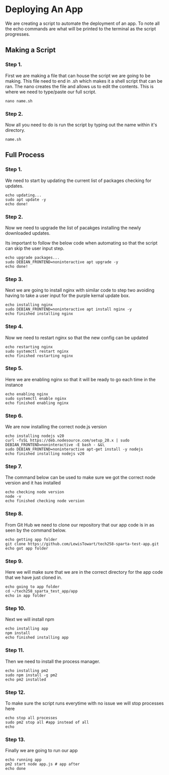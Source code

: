 # Deploying An App

We are creating a script to automate the deployment of an app. To note all the echo commands are what will be printed to the terminal as the script progresses.

## Making a Script

### Step 1.

First we are making a file that can house the script we are going to be making. This file need to end in .sh which makes it a shell script that can be ran. The nano creates the file and allows us to edit the contents. This is where we need to type/paste our full script.

```
nano name.sh
```

### Step 2.

Now all you need to do is run the script by typing out the name within it's directory.

```
name.sh
```

## Full Process

### Step 1.

We need to start by updating the current list of packages checking for updates.

```
echo updating...
sudo apt update -y
echo done!
```

### Step 2.

Now we need to upgrade the list of pacakges installing the newly downloaded updates.

Its important to follow the below code when automating so that the script can skip the user input step.

```
echo upgrade packages...
sudo DEBIAN_FRONTEND=noninteractive apt upgrade -y
echo done!
```

### Step 3.

Next we are going to install nginx with similar code to step two avoiding having to take a user input for the purple kernal update box.

```
echo installing nginx
sudo DEBIAN_FRONTEND=noninteractive apt install nginx -y
echo finished installing nginx
```

### Step 4.

Now we need to restart nginx so that the new config can be updated

```
echo restarting nginx
sudo systemctl restart nginx
echo finished restarting nginx
```

### Step 5.

Here we are enabling nginx so that it will be ready to go each time in the instance

```
echo enabling nginx
sudo systemctl enable nginx
echo finished enabling nginx
```

### Step 6.

We are now installing the correct node.js version

```
echo installing nodejs v20
curl -fsSL https://deb.nodesource.com/setup_20.x | sudo DEBIAN_FRONTEND=noninteractive -E bash - &&\
sudo DEBIAN_FRONTEND=noninteractive apt-get install -y nodejs
echo finished installing nodejs v20
```

### Step 7.

The command below can be used to make sure we got the correct node version and it has installed

```
echo checking node version
node -v
echo finished checking node version
```

### Step 8.

From Git Hub we need to clone our repository that our app code is in as seen by the command below.

```
echo getting app folder
git clone https://github.com/LewisTowart/tech258-sparta-test-app.git
echo got app folder
```

### Step 9.

Here we will make sure that we are in the correct directory for the app code that we have just cloned in.

```
echo going to app folder
cd ~/tech258_sparta_test_app/app
echo in app folder
```

### Step 10.

Next we will install npm

```
echo installing app
npm install
echo finished installing app
```

### Step 11.

Then we need to install the process manager.

```
echo installing pm2
sudo npm install -g pm2
echo pm2 installed
```

### Step 12.

To make sure the script runs everytime with no issue we will stop processes here

```
echo stop all processes
sudo pm2 stop all #app instead of all
echo
```

### Step 13.

Finally we are going to run our app

```
echo running app
pm2 start node app.js # app after
echo done
```
